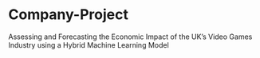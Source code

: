 # Company-Project
Assessing and Forecasting the Economic Impact of the UK’s Video Games Industry using a Hybrid Machine Learning Model
